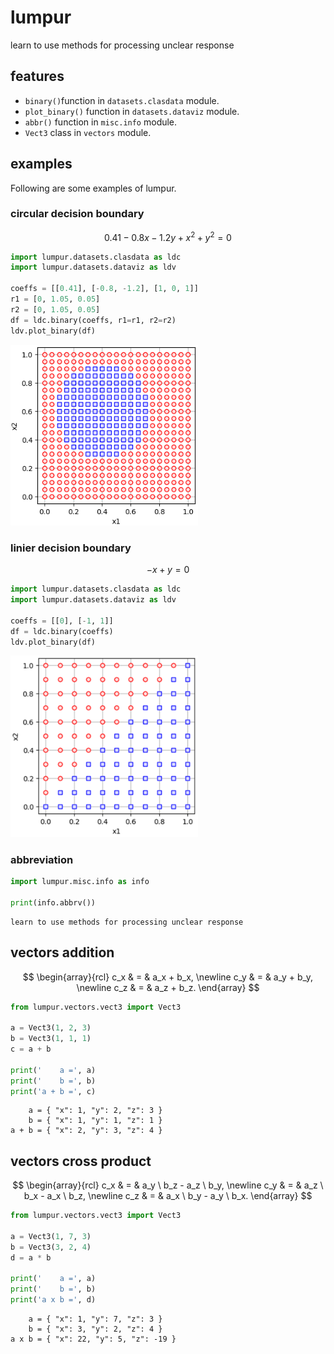 # lumpur
learn to use methods for processing unclear response


## features
+ `binary()`function in `datasets.clasdata` module.
+ `plot_binary()` function in `datasets.dataviz` module.
+ `abbr()` function in `misc.info` module.
+ `Vect3` class in `vectors` module.


## examples
Following are some examples of lumpur.

### circular decision boundary
$$
0.41 - 0.8x - 1.2y + x^2 + y^2 = 0
$$
```py
import lumpur.datasets.clasdata as ldc
import lumpur.datasets.dataviz as ldv

coeffs = [[0.41], [-0.8, -1.2], [1, 0, 1]]
r1 = [0, 1.05, 0.05]
r2 = [0, 1.05, 0.05]
df = ldc.binary(coeffs, r1=r1, r2=r2)
ldv.plot_binary(df)
```
<img src="docs/images/dataviz_circular.png" width="300" />

### linier decision boundary
$$
-x + y = 0
$$
```py
import lumpur.datasets.clasdata as ldc
import lumpur.datasets.dataviz as ldv

coeffs = [[0], [-1, 1]]
df = ldc.binary(coeffs)
ldv.plot_binary(df)
```
<img src="docs/images/dataviz_linear.png" width="300" />

### abbreviation
```py
import lumpur.misc.info as info

print(info.abbrv())
```

```
learn to use methods for processing unclear response
```

## vectors addition
$$
\begin{array}{rcl}
c_x & = & a_x + b_x, \newline
c_y & = & a_y + b_y, \newline
c_z & = & a_z + b_z.
\end{array}
$$
```py
from lumpur.vectors.vect3 import Vect3

a = Vect3(1, 2, 3)
b = Vect3(1, 1, 1)
c = a + b

print('    a =', a)
print('    b =', b)
print('a + b =', c)
```
```
    a = { "x": 1, "y": 2, "z": 3 }
    b = { "x": 1, "y": 1, "z": 1 }
a + b = { "x": 2, "y": 3, "z": 4 }
```

## vectors cross product
$$
\begin{array}{rcl}
c_x & = & a_y \ b_z - a_z \ b_y, \newline
c_y & = & a_z \ b_x - a_x \ b_z, \newline
c_z & = & a_x \ b_y - a_y \ b_x.
\end{array}
$$
```py
from lumpur.vectors.vect3 import Vect3

a = Vect3(1, 7, 3)
b = Vect3(3, 2, 4)
d = a * b

print('    a =', a)
print('    b =', b)
print('a x b =', d)
```
```
    a = { "x": 1, "y": 7, "z": 3 }
    b = { "x": 3, "y": 2, "z": 4 }
a x b = { "x": 22, "y": 5, "z": -19 }
```
